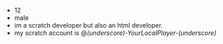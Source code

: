 - 12
- male
- im a scratch developer but also an html developer.
- my scratch account is @_(underscore)-YourLocalPlayer-(underscore)_

<!---
Originallity/Originallity is a ✨ special ✨ repository because its `README.md` (this file) appears on your GitHub profile.
You can click the Preview link to take a look at your changes.
--->
